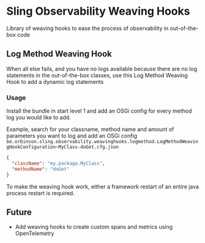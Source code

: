 # Sling Observability Weaving Hooks

Library of weaving hooks to ease the process of observability in out-of-the-box code

## Log Method Weaving Hook

When all else fails, and you have no logs available because there are no log statements in the out-of-the-box classes, use this Log Method Weaving Hook to add a dynamic log statements

### Usage

Install the bundle in start level 1 and add an OSGi config for every method log you would like to add.

Example, search for your classname, method name and amount of parameters you want to log and add an OSGi config `be.orbinson.sling.observability.weavinghooks.logmethod.LogMethodWeavingHookConfiguration~MyClass-doGet.cfg.json`

```json
{
  "className": "my.package.MyClass",
  "methodName": "doGet"
}
```

To make the weaving hook work, either a framework restart of an entire java process restart is required.

## Future

- Add weaving hooks to create custom spans and metrics using OpenTelemetry
